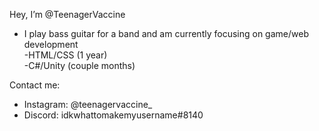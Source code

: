 Hey, I’m @TeenagerVaccine
- I play bass guitar for a band and am currently focusing on game/web development <br>
 -HTML/CSS (1 year) <br>
 -C#/Unity (couple months)

Contact me:
- Instagram: @teenagervaccine_
- Discord: idkwhattomakemyusername#8140

<!---
TeenagerVaccine/TeenagerVaccine is a ✨ special ✨ repository because its `README.md` (this file) appears on your GitHub profile.
You can click the Preview link to take a look at your changes.
--->
